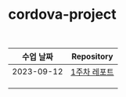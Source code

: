 # cordova-project

<br>

|수업 날짜| Repository |
|:------:|:---:|
|2023-09-12|<a href="https://github.com/wkdtpqls/cordova-project/tree/master/0912">1주차 레포트</a>|
|||
|||
|||

